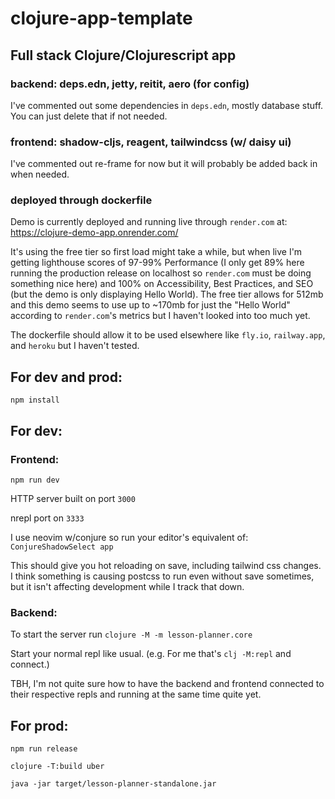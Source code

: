 # clojure-app-template
## Full stack Clojure/Clojurescript app
  ### backend: deps.edn, jetty, reitit, aero (for config)
  
  I've commented out some dependencies in `deps.edn`, mostly database stuff. You can just delete that if not needed.
  
  ### frontend: shadow-cljs, reagent, tailwindcss (w/ daisy ui)
  
  I've commented out re-frame for now but it will probably be added back in when needed.
  
  ### deployed through dockerfile 

Demo is currently deployed and running live through `render.com` at: https://clojure-demo-app.onrender.com/ 

It's using the free tier so first load might take a while, but when live I'm getting lighthouse scores of 97-99% Performance 
(I only get 89% here running the production release on localhost so `render.com` must be doing something nice here) 
and 100% on Accessibility, Best Practices, and SEO (but the demo is only displaying Hello World). 
The free tier allows for 512mb and this demo seems to use up to ~170mb for just the "Hello World" according to `render.com`'s metrics but I haven't looked into too much yet.

The dockerfile should allow it to be used elsewhere like `fly.io`, `railway.app`, and `heroku` but I haven't tested.

## For dev and prod: 
  `npm install`

## For dev:
### Frontend: 
`npm run dev`

HTTP server built on port `3000`

nrepl port on `3333`

I use neovim w/conjure so run your editor's equivalent of: `ConjureShadowSelect app`

This should give you hot reloading on save, including tailwind css changes.
I think something is causing postcss to run even without save sometimes, but it isn't affecting development while I track that down.

### Backend:
To start the server run `clojure -M -m lesson-planner.core`

Start your normal repl like usual. (e.g. For me that's `clj -M:repl` and connect.)

TBH, I'm not quite sure how to have the backend and frontend connected to their respective repls and running at the same time quite yet.

## For prod: 
`npm run release`

`clojure -T:build uber`

`java -jar target/lesson-planner-standalone.jar`
